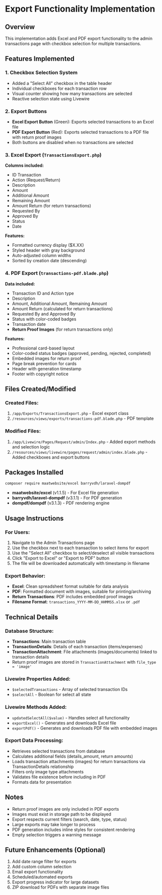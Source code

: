# Export Functionality Implementation

## Overview
This implementation adds Excel and PDF export functionality to the admin transactions page with checkbox selection for multiple transactions.

## Features Implemented

### 1. **Checkbox Selection System**
- Added a "Select All" checkbox in the table header
- Individual checkboxes for each transaction row
- Visual counter showing how many transactions are selected
- Reactive selection state using Livewire

### 2. **Export Buttons**
- **Excel Export Button** (Green): Exports selected transactions to an Excel file
- **PDF Export Button** (Red): Exports selected transactions to a PDF file with return proof images
- Both buttons are disabled when no transactions are selected

### 3. **Excel Export** (`TransactionsExport.php`)
**Columns included:**
- ID Transaction
- Action (Request/Return)
- Description
- Amount
- Additional Amount
- Remaining Amount
- Amount Return (for return transactions)
- Requested By
- Approved By
- Status
- Date

**Features:**
- Formatted currency display ($X.XX)
- Styled header with gray background
- Auto-adjusted column widths
- Sorted by creation date (descending)

### 4. **PDF Export** (`transactions-pdf.blade.php`)
**Data included:**
- Transaction ID and Action type
- Description
- Amount, Additional Amount, Remaining Amount
- Amount Return (calculated for return transactions)
- Requested By and Approved By
- Status with color-coded badges
- Transaction date
- **Return Proof Images** (for return transactions only)

**Features:**
- Professional card-based layout
- Color-coded status badges (approved, pending, rejected, completed)
- Embedded images for return proof
- Page break prevention for cards
- Header with generation timestamp
- Footer with copyright notice

## Files Created/Modified

### Created Files:
1. `/app/Exports/TransactionsExport.php` - Excel export class
2. `/resources/views/exports/transactions-pdf.blade.php` - PDF template

### Modified Files:
1. `/app/Livewire/Pages/Request/admin/Index.php` - Added export methods and selection logic
2. `/resources/views/livewire/pages/request/admin/index.blade.php` - Added checkboxes and export buttons

## Packages Installed

```bash
composer require maatwebsite/excel barryvdh/laravel-dompdf
```

- **maatwebsite/excel** (v1.1.5) - For Excel file generation
- **barryvdh/laravel-dompdf** (v3.1.1) - For PDF generation
- **dompdf/dompdf** (v3.1.3) - PDF rendering engine

## Usage Instructions

### For Users:
1. Navigate to the Admin Transactions page
2. Use the checkbox next to each transaction to select items for export
3. Use the "Select All" checkbox to select/deselect all visible transactions
4. Click "Export to Excel" or "Export to PDF" button
5. The file will be downloaded automatically with timestamp in filename

### Export Behavior:
- **Excel**: Clean spreadsheet format suitable for data analysis
- **PDF**: Formatted document with images, suitable for printing/archiving
- **Return Transactions**: PDF includes embedded proof images
- **Filename Format**: `transactions_YYYY-MM-DD_HHMMSS.xlsx` or `.pdf`

## Technical Details

### Database Structure:
- **Transactions**: Main transaction table
- **TransactionDetails**: Details of each transaction (items/expenses)
- **TransactionAttachment**: File attachments (images/documents) linked to transaction details
- Return proof images are stored in `TransactionAttachment` with `file_type = 'image'`

### Livewire Properties Added:
- `$selectedTransactions` - Array of selected transaction IDs
- `$selectAll` - Boolean for select all state

### Livewire Methods Added:
- `updatedSelectAll($value)` - Handles select all functionality
- `exportExcel()` - Generates and downloads Excel file
- `exportPdf()` - Generates and downloads PDF file with embedded images

### Export Data Processing:
- Retrieves selected transactions from database
- Calculates additional fields (details_amount, return amounts)
- Loads transaction attachments (images) for return transactions via TransactionDetails relationship
- Filters only image type attachments
- Validates file existence before including in PDF
- Formats data for presentation

## Notes

- Return proof images are only included in PDF exports
- Images must exist in storage path to be displayed
- Export respects current filters (search, date, type, status)
- Large exports may take longer to process
- PDF generation includes inline styles for consistent rendering
- Empty selection triggers a warning message

## Future Enhancements (Optional)

1. Add date range filter for exports
2. Add custom column selection
3. Email export functionality
4. Scheduled/automated exports
5. Export progress indicator for large datasets
6. ZIP download for PDFs with separate image files
